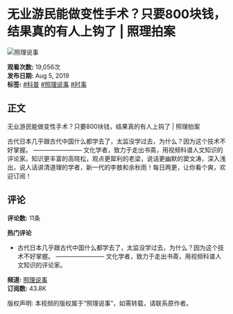 # 无业游民能做变性手术？只要800块钱，结果真的有人上钩了 | 照理拍案

![照理说事](https://yt3.ggpht.com/ytc/AIdro_lX834aoBOUTvDlrE3WsjxX0UqKInlKg3OYUVISWZIVZGc=s48-c-k-c0x00ffffff-no-rj)

**观看次数:** 19,056次  
**发布日期:** Aug 5, 2019  
**标签:** [#科普](https://www.youtube.com/hashtag/%E7%A7%91%E6%99%AE) [#照理说事](https://www.youtube.com/hashtag/%E7%85%A7%E7%90%86%E8%AF%B4%E4%BA%8B) [#时事](https://www.youtube.com/hashtag/%E6%97%B6%E4%BA%8B)

## 正文

无业游民能做变性手术？只要800块钱，结果真的有人上钩了 | 照理拍案

古代日本几乎跟古代中国什么都学去了，太监没学过去，为什么？因为这个技术不好掌握。 ———————— 文化学者，致力于走出书斋，用视频科谱人文知识的评论家。知识更丰富的高晓松，观点更犀利的老梁，说话更幽默的窦文涛，深入浅出，说人话讲清道理的学者，新一代的李敖和余秋雨！每日两更，让你看个爽，欢迎订阅！

## 评论

**评论数:** 11条  

**热门评论**  
- 古代日本几乎跟古代中国什么都学去了，太监没学过去，为什么？因为这个技术不好掌握。 ———————— 文化学者，致力于走出书斋，用视频科谱人文知识的评论家。  

**频道:** [照理说事](https://www.youtube.com/@%E7%85%A7%E7%90%86%E8%AF%B4%E4%BA%8B)  
**订阅数:** 43.8K  

版权声明: 本视频的版权属于“照理说事”，如需转载，请联系原作者。
<!-- tcd_original_link https://www.youtube.com/watch?v=vLpOKoTVSdw -->

